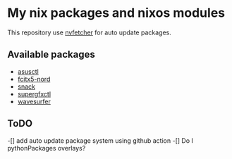 # My nix packages and nixos modules

This repository use [nvfetcher](https://github.com/berberman/nvfetcher.git) for auto update packages.

## Available packages

- [asusctl](https://gitlab.com/asus-linux/asusctl)
- [fcitx5-nord](https://github.com/tonyfettes/fcitx5-nord.git)
- [snack](https://www.speech.kth.se/snack/)
- [supergfxctl](https://gitlab.com/asus-linux/supergfxctl)
- [wavesurfer](https://gitlab.com/asus-linux/supergfxctl)

## ToDO

-[] add auto update package system using github action
-[] Do I pythonPackages overlays?
